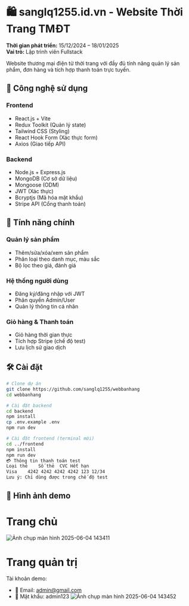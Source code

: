 # 🛍️ sanglq1255.id.vn - Website Thời Trang TMĐT

**Thời gian phát triển:** 15/12/2024 – 18/01/2025  
**Vai trò:** Lập trình viên Fullstack  

Website thương mại điện tử thời trang với đầy đủ tính năng quản lý sản phẩm, đơn hàng và tích hợp thanh toán trực tuyến.

## 🚀 Công nghệ sử dụng

### Frontend
- React.js + Vite
- Redux Toolkit (Quản lý state)
- Tailwind CSS (Styling)
- React Hook Form (Xác thực form)
- Axios (Giao tiếp API)

### Backend
- Node.js + Express.js
- MongoDB (Cơ sở dữ liệu)
- Mongoose (ODM)
- JWT (Xác thực)
- Bcryptjs (Mã hóa mật khẩu)
- Stripe API (Cổng thanh toán)

## 🔑 Tính năng chính

### Quản lý sản phẩm
- Thêm/sửa/xóa/xem sản phẩm
- Phân loại theo danh mục, màu sắc
- Bộ lọc theo giá, đánh giá

### Hệ thống người dùng
- Đăng ký/đăng nhập với JWT
- Phân quyền Admin/User
- Quản lý thông tin cá nhân

### Giỏ hàng & Thanh toán
- Giỏ hàng thời gian thực
- Tích hợp Stripe (chế độ test)
- Lưu lịch sử giao dịch

## 🛠️ Cài đặt

```bash
# Clone dự án
git clone https://github.com/sanglq1255/webbanhang
cd webbanhang

# Cài đặt backend
cd backend
npm install
cp .env.example .env
npm run dev

# Cài đặt frontend (terminal mới)
cd ../frontend
npm install
npm run dev
💳 Thông tin thanh toán test
Loại thẻ	Số thẻ	CVC	Hết hạn
Visa	4242 4242 4242 4242	123	12/34
Lưu ý: Chỉ dùng được trong chế độ test
```
## 📸 Hình ảnh demo
# Trang chủ
![Ảnh chụp màn hình 2025-06-04 143411](https://github.com/user-attachments/assets/9445a657-08fe-4ad2-af99-b13ff8a2729b)

# Trang quản trị
Tài khoản demo:
- 📧 Email: admin@gmail.com
- 🔑 Mật khẩu: admin123
![Ảnh chụp màn hình 2025-06-04 143452](https://github.com/user-attachments/assets/24b37965-93a8-4e98-818f-add035ae585a)
